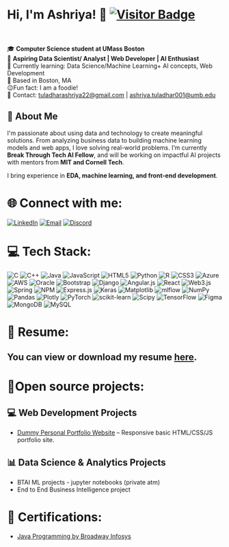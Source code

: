 # Hi, I'm Ashriya! 👋 [![Visitor Badge](https://komarev.com/ghpvc/?username=t-ashriya&style=flat-square)](https://github.com/t-ashriya)


<br><br>🎓 **Computer Science student at UMass Boston**  <br>🔭 **Aspiring Data Scientist/ Analyst | Web Developer | AI Enthusiast**  <br>🌱 Currently learning: Data Science/Machine Learning+ AI concepts, Web Development  <br>📍 Based in Boston, MA <br>😉Fun fact: I am a foodie!<br>📧 Contact: tuladharashriya22@gmail.com | ashriya.tuladhar001@umb.edu<br>

## 🧠 About Me

I'm passionate about using data and technology to create meaningful solutions. From analyzing business data to building machine learning models and web apps, I love solving real-world problems. I’m currently  **Break Through Tech AI Fellow**, and will be working on impactful AI projects with mentors from **MIT and Cornell Tech**.

I bring experience in **EDA, machine learning, and front-end development**.


# 🌐 Connect with me:
[![LinkedIn](https://img.shields.io/badge/LinkedIn-%230077B5.svg?logo=linkedin&logoColor=white)](https://www.linkedin.com/in/ashriya-t-a77628239/) [![Email](https://img.shields.io/badge/Email-D14836?logo=gmail&logoColor=white)](mailto:tuladharashriya22@gmail.com)
 [![Discord](https://img.shields.io/badge/Discord-%237289DA.svg?logo=discord&logoColor=white)](https://discordapp.com/users/ashriya_t)

# 💻 Tech Stack:
![C](https://img.shields.io/badge/c-%2300599C.svg?style=for-the-badge&logo=c&logoColor=white) ![C++](https://img.shields.io/badge/c++-%2300599C.svg?style=for-the-badge&logo=c%2B%2B&logoColor=white) ![Java](https://img.shields.io/badge/java-%23ED8B00.svg?style=for-the-badge&logo=openjdk&logoColor=white) ![JavaScript](https://img.shields.io/badge/javascript-%23323330.svg?style=for-the-badge&logo=javascript&logoColor=%23F7DF1E) ![HTML5](https://img.shields.io/badge/html5-%23E34F26.svg?style=for-the-badge&logo=html5&logoColor=white) ![Python](https://img.shields.io/badge/python-3670A0?style=for-the-badge&logo=python&logoColor=ffdd54) ![R](https://img.shields.io/badge/r-%23276DC3.svg?style=for-the-badge&logo=r&logoColor=white) ![CSS3](https://img.shields.io/badge/css3-%231572B6.svg?style=for-the-badge&logo=css3&logoColor=white) ![Azure](https://img.shields.io/badge/azure-%230072C6.svg?style=for-the-badge&logo=microsoftazure&logoColor=white) ![AWS](https://img.shields.io/badge/AWS-%23FF9900.svg?style=for-the-badge&logo=amazon-aws&logoColor=white) ![Oracle](https://img.shields.io/badge/Oracle-F80000?style=for-the-badge&logo=oracle&logoColor=white) ![Bootstrap](https://img.shields.io/badge/bootstrap-%238511FA.svg?style=for-the-badge&logo=bootstrap&logoColor=white) ![Django](https://img.shields.io/badge/django-%23092E20.svg?style=for-the-badge&logo=django&logoColor=white) ![Angular.js](https://img.shields.io/badge/angular.js-%23E23237.svg?style=for-the-badge&logo=angularjs&logoColor=white) ![React](https://img.shields.io/badge/react-%2320232a.svg?style=for-the-badge&logo=react&logoColor=%2361DAFB) ![Web3.js](https://img.shields.io/badge/web3.js-F16822?style=for-the-badge&logo=web3.js&logoColor=white) ![Spring](https://img.shields.io/badge/spring-%236DB33F.svg?style=for-the-badge&logo=spring&logoColor=white) ![NPM](https://img.shields.io/badge/NPM-%23CB3837.svg?style=for-the-badge&logo=npm&logoColor=white) ![Express.js](https://img.shields.io/badge/express.js-%23404d59.svg?style=for-the-badge&logo=express&logoColor=%2361DAFB) ![Keras](https://img.shields.io/badge/Keras-%23D00000.svg?style=for-the-badge&logo=Keras&logoColor=white) ![Matplotlib](https://img.shields.io/badge/Matplotlib-%23ffffff.svg?style=for-the-badge&logo=Matplotlib&logoColor=black) ![mlflow](https://img.shields.io/badge/mlflow-%23d9ead3.svg?style=for-the-badge&logo=numpy&logoColor=blue) ![NumPy](https://img.shields.io/badge/numpy-%23013243.svg?style=for-the-badge&logo=numpy&logoColor=white) ![Pandas](https://img.shields.io/badge/pandas-%23150458.svg?style=for-the-badge&logo=pandas&logoColor=white) ![Plotly](https://img.shields.io/badge/Plotly-%233F4F75.svg?style=for-the-badge&logo=plotly&logoColor=white) ![PyTorch](https://img.shields.io/badge/PyTorch-%23EE4C2C.svg?style=for-the-badge&logo=PyTorch&logoColor=white) ![scikit-learn](https://img.shields.io/badge/scikit--learn-%23F7931E.svg?style=for-the-badge&logo=scikit-learn&logoColor=white) ![Scipy](https://img.shields.io/badge/SciPy-%230C55A5.svg?style=for-the-badge&logo=scipy&logoColor=%white) ![TensorFlow](https://img.shields.io/badge/TensorFlow-%23FF6F00.svg?style=for-the-badge&logo=TensorFlow&logoColor=white) ![Figma](https://img.shields.io/badge/figma-%23F24E1E.svg?style=for-the-badge&logo=figma&logoColor=white) ![MongoDB](https://img.shields.io/badge/MongoDB-%234ea94b.svg?style=for-the-badge&logo=mongodb&logoColor=white) ![MySQL](https://img.shields.io/badge/mysql-4479A1.svg?style=for-the-badge&logo=mysql&logoColor=white)

# 📄 Resume:
## You can view or download my resume [here](./resume.pdf).

# 🚀Open source projects:
## 💻 Web Development Projects

- [Dummy Personal Portfolio Website](https://github.com/t-ashriya/index1) – Responsive basic HTML/CSS/JS portfolio site.

## 📊 Data Science & Analytics Projects

- BTAI ML projects - jupyter notebooks (private atm)
- End to End Business Intelligence project

# 📜 Certifications:

- [Java Programming by Broadway Infosys](https://verify.broadwayinfosys.com/certificate-verification-code/eyJpdiI6InpiL0MvSE0yczZad3FtNWhDdE5Bb3c9PSIsInZhbHVlIjoibysxK3RLTHF2WWNuSmdjU1dOSWpXQT09IiwibWFjIjoiMzYxNjY2OWU4ZTRiODI5MDFjYjExMDM0NDE2NTg5MzMwYmY1YzgzYTA4NjEzMzMyZGJiZjMzZDM0M2M1ZDU4YyIsInRhZyI6IiJ9)



